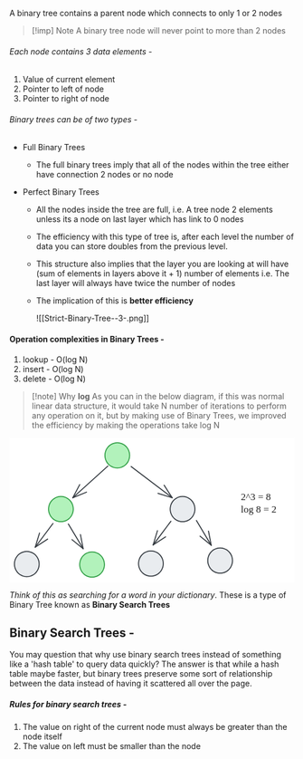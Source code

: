 A binary tree contains a parent node which connects to only 1 or 2 nodes

>[!imp] Note
>A binary tree node will never point to more than 2 nodes

###### Each node contains 3 data elements - 
1. Value of current element
2. Pointer to left of node
3. Pointer to right of node

###### Binary trees can be of two types - 
- Full Binary Trees
	- The full binary trees imply that all of the nodes within the tree either have connection 2 nodes or no node

- Perfect Binary Trees
	- All the nodes inside the tree are full, i.e. A tree node 2 elements unless its a node on last layer which has link to 0 nodes
	- The efficiency with this type of tree is, after each level the number of data you can store doubles from the previous level.
	- This structure also implies that the layer you are looking at will have (sum of elements in layers above it + 1) number of elements i.e. The last layer will always have twice the number of nodes
	- The implication of this is **better efficiency**

		![[Strict-Binary-Tree--3-.png]]

#### Operation complexities in Binary Trees - 
1. lookup - O(log N)
2. insert - O(log N)
3. delete - O(log N)

>[!note] Why **log**
>As you can in the below diagram, if this was normal linear data structure, it would take N number of iterations to perform any operation on it, but by making use of Binary Trees, we improved the efficiency by making the operations take log N

<svg version="1.1" xmlns="http://www.w3.org/2000/svg" viewBox="0 0 576.2291641235352 291.5" width="576.2291641235352" height="291.5">
  <!-- svg-source:excalidraw -->
  
  <defs>
    <style class="style-fonts">
      @font-face {
        font-family: "Virgil";
        src: url("https://excalidraw.com/Virgil.woff2");
      }
      @font-face {
        font-family: "Cascadia";
        src: url("https://excalidraw.com/Cascadia.woff2");
      }
    </style>
    
  </defs>
  <rect x="0" y="0" width="576.2291641235352" height="291.5" fill="#ffffff"></rect><g stroke-linecap="round" transform="translate(193 10) rotate(0 25 25.5)"><path d="M50 25.5 C50 26.98, 49.87 28.47, 49.62 29.93 C49.37 31.38, 48.99 32.83, 48.49 34.22 C48 35.61, 47.37 36.97, 46.65 38.25 C45.93 39.53, 45.08 40.76, 44.15 41.89 C43.22 43.02, 42.18 44.09, 41.07 45.03 C39.96 45.98, 38.75 46.85, 37.5 47.58 C36.25 48.32, 34.91 48.96, 33.55 49.46 C32.19 49.97, 30.77 50.36, 29.34 50.61 C27.92 50.87, 26.45 51, 25 51 C23.55 51, 22.08 50.87, 20.66 50.61 C19.23 50.36, 17.81 49.97, 16.45 49.46 C15.09 48.96, 13.75 48.32, 12.5 47.58 C11.25 46.85, 10.04 45.98, 8.93 45.03 C7.82 44.09, 6.78 43.02, 5.85 41.89 C4.92 40.76, 4.07 39.53, 3.35 38.25 C2.63 36.97, 2 35.61, 1.51 34.22 C1.01 32.83, 0.63 31.38, 0.38 29.93 C0.13 28.47, 0 26.98, 0 25.5 C0 24.02, 0.13 22.53, 0.38 21.07 C0.63 19.62, 1.01 18.17, 1.51 16.78 C2 15.39, 2.63 14.03, 3.35 12.75 C4.07 11.47, 4.92 10.24, 5.85 9.11 C6.78 7.98, 7.82 6.91, 8.93 5.97 C10.04 5.02, 11.25 4.15, 12.5 3.42 C13.75 2.68, 15.09 2.04, 16.45 1.54 C17.81 1.03, 19.23 0.64, 20.66 0.39 C22.08 0.13, 23.55 0, 25 0 C26.45 0, 27.92 0.13, 29.34 0.39 C30.77 0.64, 32.19 1.03, 33.55 1.54 C34.91 2.04, 36.25 2.68, 37.5 3.42 C38.75 4.15, 39.96 5.02, 41.07 5.97 C42.18 6.91, 43.22 7.98, 44.15 9.11 C45.08 10.24, 45.93 11.47, 46.65 12.75 C47.37 14.03, 48 15.39, 48.49 16.78 C48.99 18.17, 49.37 19.62, 49.62 21.07 C49.87 22.53, 49.94 24.76, 50 25.5 C50.06 26.24, 50.06 24.76, 50 25.5" stroke="none" stroke-width="0" fill="#b2f2bb"></path><path d="M50 25.5 C50 26.98, 49.87 28.47, 49.62 29.93 C49.37 31.38, 48.99 32.83, 48.49 34.22 C48 35.61, 47.37 36.97, 46.65 38.25 C45.93 39.53, 45.08 40.76, 44.15 41.89 C43.22 43.02, 42.18 44.09, 41.07 45.03 C39.96 45.98, 38.75 46.85, 37.5 47.58 C36.25 48.32, 34.91 48.96, 33.55 49.46 C32.19 49.97, 30.77 50.36, 29.34 50.61 C27.92 50.87, 26.45 51, 25 51 C23.55 51, 22.08 50.87, 20.66 50.61 C19.23 50.36, 17.81 49.97, 16.45 49.46 C15.09 48.96, 13.75 48.32, 12.5 47.58 C11.25 46.85, 10.04 45.98, 8.93 45.03 C7.82 44.09, 6.78 43.02, 5.85 41.89 C4.92 40.76, 4.07 39.53, 3.35 38.25 C2.63 36.97, 2 35.61, 1.51 34.22 C1.01 32.83, 0.63 31.38, 0.38 29.93 C0.13 28.47, 0 26.98, 0 25.5 C0 24.02, 0.13 22.53, 0.38 21.07 C0.63 19.62, 1.01 18.17, 1.51 16.78 C2 15.39, 2.63 14.03, 3.35 12.75 C4.07 11.47, 4.92 10.24, 5.85 9.11 C6.78 7.98, 7.82 6.91, 8.93 5.97 C10.04 5.02, 11.25 4.15, 12.5 3.42 C13.75 2.68, 15.09 2.04, 16.45 1.54 C17.81 1.03, 19.23 0.64, 20.66 0.39 C22.08 0.13, 23.55 0, 25 0 C26.45 0, 27.92 0.13, 29.34 0.39 C30.77 0.64, 32.19 1.03, 33.55 1.54 C34.91 2.04, 36.25 2.68, 37.5 3.42 C38.75 4.15, 39.96 5.02, 41.07 5.97 C42.18 6.91, 43.22 7.98, 44.15 9.11 C45.08 10.24, 45.93 11.47, 46.65 12.75 C47.37 14.03, 48 15.39, 48.49 16.78 C48.99 18.17, 49.37 19.62, 49.62 21.07 C49.87 22.53, 49.94 24.76, 50 25.5 C50.06 26.24, 50.06 24.76, 50 25.5" stroke="#2f9e44" stroke-width="2" fill="none"></path></g><g stroke-linecap="round" transform="translate(79 118.5) rotate(0 25 25.5)"><path d="M50 25.5 C50 26.98, 49.87 28.47, 49.62 29.93 C49.37 31.38, 48.99 32.83, 48.49 34.22 C48 35.61, 47.37 36.97, 46.65 38.25 C45.93 39.53, 45.08 40.76, 44.15 41.89 C43.22 43.02, 42.18 44.09, 41.07 45.03 C39.96 45.98, 38.75 46.85, 37.5 47.58 C36.25 48.32, 34.91 48.96, 33.55 49.46 C32.19 49.97, 30.77 50.36, 29.34 50.61 C27.92 50.87, 26.45 51, 25 51 C23.55 51, 22.08 50.87, 20.66 50.61 C19.23 50.36, 17.81 49.97, 16.45 49.46 C15.09 48.96, 13.75 48.32, 12.5 47.58 C11.25 46.85, 10.04 45.98, 8.93 45.03 C7.82 44.09, 6.78 43.02, 5.85 41.89 C4.92 40.76, 4.07 39.53, 3.35 38.25 C2.63 36.97, 2 35.61, 1.51 34.22 C1.01 32.83, 0.63 31.38, 0.38 29.93 C0.13 28.47, 0 26.98, 0 25.5 C0 24.02, 0.13 22.53, 0.38 21.07 C0.63 19.62, 1.01 18.17, 1.51 16.78 C2 15.39, 2.63 14.03, 3.35 12.75 C4.07 11.47, 4.92 10.24, 5.85 9.11 C6.78 7.98, 7.82 6.91, 8.93 5.97 C10.04 5.02, 11.25 4.15, 12.5 3.42 C13.75 2.68, 15.09 2.04, 16.45 1.54 C17.81 1.03, 19.23 0.64, 20.66 0.39 C22.08 0.13, 23.55 0, 25 0 C26.45 0, 27.92 0.13, 29.34 0.39 C30.77 0.64, 32.19 1.03, 33.55 1.54 C34.91 2.04, 36.25 2.68, 37.5 3.42 C38.75 4.15, 39.96 5.02, 41.07 5.97 C42.18 6.91, 43.22 7.98, 44.15 9.11 C45.08 10.24, 45.93 11.47, 46.65 12.75 C47.37 14.03, 48 15.39, 48.49 16.78 C48.99 18.17, 49.37 19.62, 49.62 21.07 C49.87 22.53, 49.94 24.76, 50 25.5 C50.06 26.24, 50.06 24.76, 50 25.5" stroke="none" stroke-width="0" fill="#b2f2bb"></path><path d="M50 25.5 C50 26.98, 49.87 28.47, 49.62 29.93 C49.37 31.38, 48.99 32.83, 48.49 34.22 C48 35.61, 47.37 36.97, 46.65 38.25 C45.93 39.53, 45.08 40.76, 44.15 41.89 C43.22 43.02, 42.18 44.09, 41.07 45.03 C39.96 45.98, 38.75 46.85, 37.5 47.58 C36.25 48.32, 34.91 48.96, 33.55 49.46 C32.19 49.97, 30.77 50.36, 29.34 50.61 C27.92 50.87, 26.45 51, 25 51 C23.55 51, 22.08 50.87, 20.66 50.61 C19.23 50.36, 17.81 49.97, 16.45 49.46 C15.09 48.96, 13.75 48.32, 12.5 47.58 C11.25 46.85, 10.04 45.98, 8.93 45.03 C7.82 44.09, 6.78 43.02, 5.85 41.89 C4.92 40.76, 4.07 39.53, 3.35 38.25 C2.63 36.97, 2 35.61, 1.51 34.22 C1.01 32.83, 0.63 31.38, 0.38 29.93 C0.13 28.47, 0 26.98, 0 25.5 C0 24.02, 0.13 22.53, 0.38 21.07 C0.63 19.62, 1.01 18.17, 1.51 16.78 C2 15.39, 2.63 14.03, 3.35 12.75 C4.07 11.47, 4.92 10.24, 5.85 9.11 C6.78 7.98, 7.82 6.91, 8.93 5.97 C10.04 5.02, 11.25 4.15, 12.5 3.42 C13.75 2.68, 15.09 2.04, 16.45 1.54 C17.81 1.03, 19.23 0.64, 20.66 0.39 C22.08 0.13, 23.55 0, 25 0 C26.45 0, 27.92 0.13, 29.34 0.39 C30.77 0.64, 32.19 1.03, 33.55 1.54 C34.91 2.04, 36.25 2.68, 37.5 3.42 C38.75 4.15, 39.96 5.02, 41.07 5.97 C42.18 6.91, 43.22 7.98, 44.15 9.11 C45.08 10.24, 45.93 11.47, 46.65 12.75 C47.37 14.03, 48 15.39, 48.49 16.78 C48.99 18.17, 49.37 19.62, 49.62 21.07 C49.87 22.53, 49.94 24.76, 50 25.5 C50.06 26.24, 50.06 24.76, 50 25.5" stroke="#2f9e44" stroke-width="2" fill="none"></path></g><g stroke-linecap="round" transform="translate(261 228.5) rotate(0 25 25.5)"><path d="M50 25.5 C50 26.98, 49.87 28.47, 49.62 29.93 C49.37 31.38, 48.99 32.83, 48.49 34.22 C48 35.61, 47.37 36.97, 46.65 38.25 C45.93 39.53, 45.08 40.76, 44.15 41.89 C43.22 43.02, 42.18 44.09, 41.07 45.03 C39.96 45.98, 38.75 46.85, 37.5 47.58 C36.25 48.32, 34.91 48.96, 33.55 49.46 C32.19 49.97, 30.77 50.36, 29.34 50.61 C27.92 50.87, 26.45 51, 25 51 C23.55 51, 22.08 50.87, 20.66 50.61 C19.23 50.36, 17.81 49.97, 16.45 49.46 C15.09 48.96, 13.75 48.32, 12.5 47.58 C11.25 46.85, 10.04 45.98, 8.93 45.03 C7.82 44.09, 6.78 43.02, 5.85 41.89 C4.92 40.76, 4.07 39.53, 3.35 38.25 C2.63 36.97, 2 35.61, 1.51 34.22 C1.01 32.83, 0.63 31.38, 0.38 29.93 C0.13 28.47, 0 26.98, 0 25.5 C0 24.02, 0.13 22.53, 0.38 21.07 C0.63 19.62, 1.01 18.17, 1.51 16.78 C2 15.39, 2.63 14.03, 3.35 12.75 C4.07 11.47, 4.92 10.24, 5.85 9.11 C6.78 7.98, 7.82 6.91, 8.93 5.97 C10.04 5.02, 11.25 4.15, 12.5 3.42 C13.75 2.68, 15.09 2.04, 16.45 1.54 C17.81 1.03, 19.23 0.64, 20.66 0.39 C22.08 0.13, 23.55 0, 25 0 C26.45 0, 27.92 0.13, 29.34 0.39 C30.77 0.64, 32.19 1.03, 33.55 1.54 C34.91 2.04, 36.25 2.68, 37.5 3.42 C38.75 4.15, 39.96 5.02, 41.07 5.97 C42.18 6.91, 43.22 7.98, 44.15 9.11 C45.08 10.24, 45.93 11.47, 46.65 12.75 C47.37 14.03, 48 15.39, 48.49 16.78 C48.99 18.17, 49.37 19.62, 49.62 21.07 C49.87 22.53, 49.94 24.76, 50 25.5 C50.06 26.24, 50.06 24.76, 50 25.5" stroke="none" stroke-width="0" fill="#e9ecef"></path><path d="M50 25.5 C50 26.98, 49.87 28.47, 49.62 29.93 C49.37 31.38, 48.99 32.83, 48.49 34.22 C48 35.61, 47.37 36.97, 46.65 38.25 C45.93 39.53, 45.08 40.76, 44.15 41.89 C43.22 43.02, 42.18 44.09, 41.07 45.03 C39.96 45.98, 38.75 46.85, 37.5 47.58 C36.25 48.32, 34.91 48.96, 33.55 49.46 C32.19 49.97, 30.77 50.36, 29.34 50.61 C27.92 50.87, 26.45 51, 25 51 C23.55 51, 22.08 50.87, 20.66 50.61 C19.23 50.36, 17.81 49.97, 16.45 49.46 C15.09 48.96, 13.75 48.32, 12.5 47.58 C11.25 46.85, 10.04 45.98, 8.93 45.03 C7.82 44.09, 6.78 43.02, 5.85 41.89 C4.92 40.76, 4.07 39.53, 3.35 38.25 C2.63 36.97, 2 35.61, 1.51 34.22 C1.01 32.83, 0.63 31.38, 0.38 29.93 C0.13 28.47, 0 26.98, 0 25.5 C0 24.02, 0.13 22.53, 0.38 21.07 C0.63 19.62, 1.01 18.17, 1.51 16.78 C2 15.39, 2.63 14.03, 3.35 12.75 C4.07 11.47, 4.92 10.24, 5.85 9.11 C6.78 7.98, 7.82 6.91, 8.93 5.97 C10.04 5.02, 11.25 4.15, 12.5 3.42 C13.75 2.68, 15.09 2.04, 16.45 1.54 C17.81 1.03, 19.23 0.64, 20.66 0.39 C22.08 0.13, 23.55 0, 25 0 C26.45 0, 27.92 0.13, 29.34 0.39 C30.77 0.64, 32.19 1.03, 33.55 1.54 C34.91 2.04, 36.25 2.68, 37.5 3.42 C38.75 4.15, 39.96 5.02, 41.07 5.97 C42.18 6.91, 43.22 7.98, 44.15 9.11 C45.08 10.24, 45.93 11.47, 46.65 12.75 C47.37 14.03, 48 15.39, 48.49 16.78 C48.99 18.17, 49.37 19.62, 49.62 21.07 C49.87 22.53, 49.94 24.76, 50 25.5 C50.06 26.24, 50.06 24.76, 50 25.5" stroke="#343a40" stroke-width="2" fill="none"></path></g><g stroke-linecap="round" transform="translate(401 222.5) rotate(0 25 25.5)"><path d="M50 25.5 C50 26.98, 49.87 28.47, 49.62 29.93 C49.37 31.38, 48.99 32.83, 48.49 34.22 C48 35.61, 47.37 36.97, 46.65 38.25 C45.93 39.53, 45.08 40.76, 44.15 41.89 C43.22 43.02, 42.18 44.09, 41.07 45.03 C39.96 45.98, 38.75 46.85, 37.5 47.58 C36.25 48.32, 34.91 48.96, 33.55 49.46 C32.19 49.97, 30.77 50.36, 29.34 50.61 C27.92 50.87, 26.45 51, 25 51 C23.55 51, 22.08 50.87, 20.66 50.61 C19.23 50.36, 17.81 49.97, 16.45 49.46 C15.09 48.96, 13.75 48.32, 12.5 47.58 C11.25 46.85, 10.04 45.98, 8.93 45.03 C7.82 44.09, 6.78 43.02, 5.85 41.89 C4.92 40.76, 4.07 39.53, 3.35 38.25 C2.63 36.97, 2 35.61, 1.51 34.22 C1.01 32.83, 0.63 31.38, 0.38 29.93 C0.13 28.47, 0 26.98, 0 25.5 C0 24.02, 0.13 22.53, 0.38 21.07 C0.63 19.62, 1.01 18.17, 1.51 16.78 C2 15.39, 2.63 14.03, 3.35 12.75 C4.07 11.47, 4.92 10.24, 5.85 9.11 C6.78 7.98, 7.82 6.91, 8.93 5.97 C10.04 5.02, 11.25 4.15, 12.5 3.42 C13.75 2.68, 15.09 2.04, 16.45 1.54 C17.81 1.03, 19.23 0.64, 20.66 0.39 C22.08 0.13, 23.55 0, 25 0 C26.45 0, 27.92 0.13, 29.34 0.39 C30.77 0.64, 32.19 1.03, 33.55 1.54 C34.91 2.04, 36.25 2.68, 37.5 3.42 C38.75 4.15, 39.96 5.02, 41.07 5.97 C42.18 6.91, 43.22 7.98, 44.15 9.11 C45.08 10.24, 45.93 11.47, 46.65 12.75 C47.37 14.03, 48 15.39, 48.49 16.78 C48.99 18.17, 49.37 19.62, 49.62 21.07 C49.87 22.53, 49.94 24.76, 50 25.5 C50.06 26.24, 50.06 24.76, 50 25.5" stroke="none" stroke-width="0" fill="#e9ecef"></path><path d="M50 25.5 C50 26.98, 49.87 28.47, 49.62 29.93 C49.37 31.38, 48.99 32.83, 48.49 34.22 C48 35.61, 47.37 36.97, 46.65 38.25 C45.93 39.53, 45.08 40.76, 44.15 41.89 C43.22 43.02, 42.18 44.09, 41.07 45.03 C39.96 45.98, 38.75 46.85, 37.5 47.58 C36.25 48.32, 34.91 48.96, 33.55 49.46 C32.19 49.97, 30.77 50.36, 29.34 50.61 C27.92 50.87, 26.45 51, 25 51 C23.55 51, 22.08 50.87, 20.66 50.61 C19.23 50.36, 17.81 49.97, 16.45 49.46 C15.09 48.96, 13.75 48.32, 12.5 47.58 C11.25 46.85, 10.04 45.98, 8.93 45.03 C7.82 44.09, 6.78 43.02, 5.85 41.89 C4.92 40.76, 4.07 39.53, 3.35 38.25 C2.63 36.97, 2 35.61, 1.51 34.22 C1.01 32.83, 0.63 31.38, 0.38 29.93 C0.13 28.47, 0 26.98, 0 25.5 C0 24.02, 0.13 22.53, 0.38 21.07 C0.63 19.62, 1.01 18.17, 1.51 16.78 C2 15.39, 2.63 14.03, 3.35 12.75 C4.07 11.47, 4.92 10.24, 5.85 9.11 C6.78 7.98, 7.82 6.91, 8.93 5.97 C10.04 5.02, 11.25 4.15, 12.5 3.42 C13.75 2.68, 15.09 2.04, 16.45 1.54 C17.81 1.03, 19.23 0.64, 20.66 0.39 C22.08 0.13, 23.55 0, 25 0 C26.45 0, 27.92 0.13, 29.34 0.39 C30.77 0.64, 32.19 1.03, 33.55 1.54 C34.91 2.04, 36.25 2.68, 37.5 3.42 C38.75 4.15, 39.96 5.02, 41.07 5.97 C42.18 6.91, 43.22 7.98, 44.15 9.11 C45.08 10.24, 45.93 11.47, 46.65 12.75 C47.37 14.03, 48 15.39, 48.49 16.78 C48.99 18.17, 49.37 19.62, 49.62 21.07 C49.87 22.53, 49.94 24.76, 50 25.5 C50.06 26.24, 50.06 24.76, 50 25.5" stroke="#343a40" stroke-width="2" fill="none"></path></g><g stroke-linecap="round" transform="translate(142 230.5) rotate(0 25 25.5)"><path d="M50 25.5 C50 26.98, 49.87 28.47, 49.62 29.93 C49.37 31.38, 48.99 32.83, 48.49 34.22 C48 35.61, 47.37 36.97, 46.65 38.25 C45.93 39.53, 45.08 40.76, 44.15 41.89 C43.22 43.02, 42.18 44.09, 41.07 45.03 C39.96 45.98, 38.75 46.85, 37.5 47.58 C36.25 48.32, 34.91 48.96, 33.55 49.46 C32.19 49.97, 30.77 50.36, 29.34 50.61 C27.92 50.87, 26.45 51, 25 51 C23.55 51, 22.08 50.87, 20.66 50.61 C19.23 50.36, 17.81 49.97, 16.45 49.46 C15.09 48.96, 13.75 48.32, 12.5 47.58 C11.25 46.85, 10.04 45.98, 8.93 45.03 C7.82 44.09, 6.78 43.02, 5.85 41.89 C4.92 40.76, 4.07 39.53, 3.35 38.25 C2.63 36.97, 2 35.61, 1.51 34.22 C1.01 32.83, 0.63 31.38, 0.38 29.93 C0.13 28.47, 0 26.98, 0 25.5 C0 24.02, 0.13 22.53, 0.38 21.07 C0.63 19.62, 1.01 18.17, 1.51 16.78 C2 15.39, 2.63 14.03, 3.35 12.75 C4.07 11.47, 4.92 10.24, 5.85 9.11 C6.78 7.98, 7.82 6.91, 8.93 5.97 C10.04 5.02, 11.25 4.15, 12.5 3.42 C13.75 2.68, 15.09 2.04, 16.45 1.54 C17.81 1.03, 19.23 0.64, 20.66 0.39 C22.08 0.13, 23.55 0, 25 0 C26.45 0, 27.92 0.13, 29.34 0.39 C30.77 0.64, 32.19 1.03, 33.55 1.54 C34.91 2.04, 36.25 2.68, 37.5 3.42 C38.75 4.15, 39.96 5.02, 41.07 5.97 C42.18 6.91, 43.22 7.98, 44.15 9.11 C45.08 10.24, 45.93 11.47, 46.65 12.75 C47.37 14.03, 48 15.39, 48.49 16.78 C48.99 18.17, 49.37 19.62, 49.62 21.07 C49.87 22.53, 49.94 24.76, 50 25.5 C50.06 26.24, 50.06 24.76, 50 25.5" stroke="none" stroke-width="0" fill="#b2f2bb"></path><path d="M50 25.5 C50 26.98, 49.87 28.47, 49.62 29.93 C49.37 31.38, 48.99 32.83, 48.49 34.22 C48 35.61, 47.37 36.97, 46.65 38.25 C45.93 39.53, 45.08 40.76, 44.15 41.89 C43.22 43.02, 42.18 44.09, 41.07 45.03 C39.96 45.98, 38.75 46.85, 37.5 47.58 C36.25 48.32, 34.91 48.96, 33.55 49.46 C32.19 49.97, 30.77 50.36, 29.34 50.61 C27.92 50.87, 26.45 51, 25 51 C23.55 51, 22.08 50.87, 20.66 50.61 C19.23 50.36, 17.81 49.97, 16.45 49.46 C15.09 48.96, 13.75 48.32, 12.5 47.58 C11.25 46.85, 10.04 45.98, 8.93 45.03 C7.82 44.09, 6.78 43.02, 5.85 41.89 C4.92 40.76, 4.07 39.53, 3.35 38.25 C2.63 36.97, 2 35.61, 1.51 34.22 C1.01 32.83, 0.63 31.38, 0.38 29.93 C0.13 28.47, 0 26.98, 0 25.5 C0 24.02, 0.13 22.53, 0.38 21.07 C0.63 19.62, 1.01 18.17, 1.51 16.78 C2 15.39, 2.63 14.03, 3.35 12.75 C4.07 11.47, 4.92 10.24, 5.85 9.11 C6.78 7.98, 7.82 6.91, 8.93 5.97 C10.04 5.02, 11.25 4.15, 12.5 3.42 C13.75 2.68, 15.09 2.04, 16.45 1.54 C17.81 1.03, 19.23 0.64, 20.66 0.39 C22.08 0.13, 23.55 0, 25 0 C26.45 0, 27.92 0.13, 29.34 0.39 C30.77 0.64, 32.19 1.03, 33.55 1.54 C34.91 2.04, 36.25 2.68, 37.5 3.42 C38.75 4.15, 39.96 5.02, 41.07 5.97 C42.18 6.91, 43.22 7.98, 44.15 9.11 C45.08 10.24, 45.93 11.47, 46.65 12.75 C47.37 14.03, 48 15.39, 48.49 16.78 C48.99 18.17, 49.37 19.62, 49.62 21.07 C49.87 22.53, 49.94 24.76, 50 25.5 C50.06 26.24, 50.06 24.76, 50 25.5" stroke="#2f9e44" stroke-width="2" fill="none"></path></g><g stroke-linecap="round" transform="translate(325 118.5) rotate(0 25 25.5)"><path d="M50 25.5 C50 26.98, 49.87 28.47, 49.62 29.93 C49.37 31.38, 48.99 32.83, 48.49 34.22 C48 35.61, 47.37 36.97, 46.65 38.25 C45.93 39.53, 45.08 40.76, 44.15 41.89 C43.22 43.02, 42.18 44.09, 41.07 45.03 C39.96 45.98, 38.75 46.85, 37.5 47.58 C36.25 48.32, 34.91 48.96, 33.55 49.46 C32.19 49.97, 30.77 50.36, 29.34 50.61 C27.92 50.87, 26.45 51, 25 51 C23.55 51, 22.08 50.87, 20.66 50.61 C19.23 50.36, 17.81 49.97, 16.45 49.46 C15.09 48.96, 13.75 48.32, 12.5 47.58 C11.25 46.85, 10.04 45.98, 8.93 45.03 C7.82 44.09, 6.78 43.02, 5.85 41.89 C4.92 40.76, 4.07 39.53, 3.35 38.25 C2.63 36.97, 2 35.61, 1.51 34.22 C1.01 32.83, 0.63 31.38, 0.38 29.93 C0.13 28.47, 0 26.98, 0 25.5 C0 24.02, 0.13 22.53, 0.38 21.07 C0.63 19.62, 1.01 18.17, 1.51 16.78 C2 15.39, 2.63 14.03, 3.35 12.75 C4.07 11.47, 4.92 10.24, 5.85 9.11 C6.78 7.98, 7.82 6.91, 8.93 5.97 C10.04 5.02, 11.25 4.15, 12.5 3.42 C13.75 2.68, 15.09 2.04, 16.45 1.54 C17.81 1.03, 19.23 0.64, 20.66 0.39 C22.08 0.13, 23.55 0, 25 0 C26.45 0, 27.92 0.13, 29.34 0.39 C30.77 0.64, 32.19 1.03, 33.55 1.54 C34.91 2.04, 36.25 2.68, 37.5 3.42 C38.75 4.15, 39.96 5.02, 41.07 5.97 C42.18 6.91, 43.22 7.98, 44.15 9.11 C45.08 10.24, 45.93 11.47, 46.65 12.75 C47.37 14.03, 48 15.39, 48.49 16.78 C48.99 18.17, 49.37 19.62, 49.62 21.07 C49.87 22.53, 49.94 24.76, 50 25.5 C50.06 26.24, 50.06 24.76, 50 25.5" stroke="none" stroke-width="0" fill="#e9ecef"></path><path d="M50 25.5 C50 26.98, 49.87 28.47, 49.62 29.93 C49.37 31.38, 48.99 32.83, 48.49 34.22 C48 35.61, 47.37 36.97, 46.65 38.25 C45.93 39.53, 45.08 40.76, 44.15 41.89 C43.22 43.02, 42.18 44.09, 41.07 45.03 C39.96 45.98, 38.75 46.85, 37.5 47.58 C36.25 48.32, 34.91 48.96, 33.55 49.46 C32.19 49.97, 30.77 50.36, 29.34 50.61 C27.92 50.87, 26.45 51, 25 51 C23.55 51, 22.08 50.87, 20.66 50.61 C19.23 50.36, 17.81 49.97, 16.45 49.46 C15.09 48.96, 13.75 48.32, 12.5 47.58 C11.25 46.85, 10.04 45.98, 8.93 45.03 C7.82 44.09, 6.78 43.02, 5.85 41.89 C4.92 40.76, 4.07 39.53, 3.35 38.25 C2.63 36.97, 2 35.61, 1.51 34.22 C1.01 32.83, 0.63 31.38, 0.38 29.93 C0.13 28.47, 0 26.98, 0 25.5 C0 24.02, 0.13 22.53, 0.38 21.07 C0.63 19.62, 1.01 18.17, 1.51 16.78 C2 15.39, 2.63 14.03, 3.35 12.75 C4.07 11.47, 4.92 10.24, 5.85 9.11 C6.78 7.98, 7.82 6.91, 8.93 5.97 C10.04 5.02, 11.25 4.15, 12.5 3.42 C13.75 2.68, 15.09 2.04, 16.45 1.54 C17.81 1.03, 19.23 0.64, 20.66 0.39 C22.08 0.13, 23.55 0, 25 0 C26.45 0, 27.92 0.13, 29.34 0.39 C30.77 0.64, 32.19 1.03, 33.55 1.54 C34.91 2.04, 36.25 2.68, 37.5 3.42 C38.75 4.15, 39.96 5.02, 41.07 5.97 C42.18 6.91, 43.22 7.98, 44.15 9.11 C45.08 10.24, 45.93 11.47, 46.65 12.75 C47.37 14.03, 48 15.39, 48.49 16.78 C48.99 18.17, 49.37 19.62, 49.62 21.07 C49.87 22.53, 49.94 24.76, 50 25.5 C50.06 26.24, 50.06 24.76, 50 25.5" stroke="#343a40" stroke-width="2" fill="none"></path></g><g stroke-linecap="round" transform="translate(10 229.5) rotate(0 25 25.5)"><path d="M50 25.5 C50 26.98, 49.87 28.47, 49.62 29.93 C49.37 31.38, 48.99 32.83, 48.49 34.22 C48 35.61, 47.37 36.97, 46.65 38.25 C45.93 39.53, 45.08 40.76, 44.15 41.89 C43.22 43.02, 42.18 44.09, 41.07 45.03 C39.96 45.98, 38.75 46.85, 37.5 47.58 C36.25 48.32, 34.91 48.96, 33.55 49.46 C32.19 49.97, 30.77 50.36, 29.34 50.61 C27.92 50.87, 26.45 51, 25 51 C23.55 51, 22.08 50.87, 20.66 50.61 C19.23 50.36, 17.81 49.97, 16.45 49.46 C15.09 48.96, 13.75 48.32, 12.5 47.58 C11.25 46.85, 10.04 45.98, 8.93 45.03 C7.82 44.09, 6.78 43.02, 5.85 41.89 C4.92 40.76, 4.07 39.53, 3.35 38.25 C2.63 36.97, 2 35.61, 1.51 34.22 C1.01 32.83, 0.63 31.38, 0.38 29.93 C0.13 28.47, 0 26.98, 0 25.5 C0 24.02, 0.13 22.53, 0.38 21.07 C0.63 19.62, 1.01 18.17, 1.51 16.78 C2 15.39, 2.63 14.03, 3.35 12.75 C4.07 11.47, 4.92 10.24, 5.85 9.11 C6.78 7.98, 7.82 6.91, 8.93 5.97 C10.04 5.02, 11.25 4.15, 12.5 3.42 C13.75 2.68, 15.09 2.04, 16.45 1.54 C17.81 1.03, 19.23 0.64, 20.66 0.39 C22.08 0.13, 23.55 0, 25 0 C26.45 0, 27.92 0.13, 29.34 0.39 C30.77 0.64, 32.19 1.03, 33.55 1.54 C34.91 2.04, 36.25 2.68, 37.5 3.42 C38.75 4.15, 39.96 5.02, 41.07 5.97 C42.18 6.91, 43.22 7.98, 44.15 9.11 C45.08 10.24, 45.93 11.47, 46.65 12.75 C47.37 14.03, 48 15.39, 48.49 16.78 C48.99 18.17, 49.37 19.62, 49.62 21.07 C49.87 22.53, 49.94 24.76, 50 25.5 C50.06 26.24, 50.06 24.76, 50 25.5" stroke="none" stroke-width="0" fill="#e9ecef"></path><path d="M50 25.5 C50 26.98, 49.87 28.47, 49.62 29.93 C49.37 31.38, 48.99 32.83, 48.49 34.22 C48 35.61, 47.37 36.97, 46.65 38.25 C45.93 39.53, 45.08 40.76, 44.15 41.89 C43.22 43.02, 42.18 44.09, 41.07 45.03 C39.96 45.98, 38.75 46.85, 37.5 47.58 C36.25 48.32, 34.91 48.96, 33.55 49.46 C32.19 49.97, 30.77 50.36, 29.34 50.61 C27.92 50.87, 26.45 51, 25 51 C23.55 51, 22.08 50.87, 20.66 50.61 C19.23 50.36, 17.81 49.97, 16.45 49.46 C15.09 48.96, 13.75 48.32, 12.5 47.58 C11.25 46.85, 10.04 45.98, 8.93 45.03 C7.82 44.09, 6.78 43.02, 5.85 41.89 C4.92 40.76, 4.07 39.53, 3.35 38.25 C2.63 36.97, 2 35.61, 1.51 34.22 C1.01 32.83, 0.63 31.38, 0.38 29.93 C0.13 28.47, 0 26.98, 0 25.5 C0 24.02, 0.13 22.53, 0.38 21.07 C0.63 19.62, 1.01 18.17, 1.51 16.78 C2 15.39, 2.63 14.03, 3.35 12.75 C4.07 11.47, 4.92 10.24, 5.85 9.11 C6.78 7.98, 7.82 6.91, 8.93 5.97 C10.04 5.02, 11.25 4.15, 12.5 3.42 C13.75 2.68, 15.09 2.04, 16.45 1.54 C17.81 1.03, 19.23 0.64, 20.66 0.39 C22.08 0.13, 23.55 0, 25 0 C26.45 0, 27.92 0.13, 29.34 0.39 C30.77 0.64, 32.19 1.03, 33.55 1.54 C34.91 2.04, 36.25 2.68, 37.5 3.42 C38.75 4.15, 39.96 5.02, 41.07 5.97 C42.18 6.91, 43.22 7.98, 44.15 9.11 C45.08 10.24, 45.93 11.47, 46.65 12.75 C47.37 14.03, 48 15.39, 48.49 16.78 C48.99 18.17, 49.37 19.62, 49.62 21.07 C49.87 22.53, 49.94 24.76, 50 25.5 C50.06 26.24, 50.06 24.76, 50 25.5" stroke="#343a40" stroke-width="2" fill="none"></path></g><g stroke-linecap="round"><g transform="translate(199 57) rotate(0 -35.5 32)"><path d="M0 0 C-11.83 10.67, -59.17 53.33, -71 64 M0 0 C-11.83 10.67, -59.17 53.33, -71 64" stroke="#343a40" stroke-width="2" fill="none"></path></g><g transform="translate(199 57) rotate(0 -35.5 32)"><path d="M-56.93 37.5 C-60.55 44.32, -64.16 51.13, -71 64 M-56.93 37.5 C-61.59 46.28, -66.25 55.05, -71 64" stroke="#343a40" stroke-width="2" fill="none"></path></g><g transform="translate(199 57) rotate(0 -35.5 32)"><path d="M-43.19 52.75 C-50.34 55.64, -57.49 58.53, -71 64 M-43.19 52.75 C-52.4 56.47, -61.61 60.2, -71 64" stroke="#343a40" stroke-width="2" fill="none"></path></g></g><mask></mask><g stroke-linecap="round"><g transform="translate(246 58) rotate(0 41.5 31.5)"><path d="M0 0 C13.83 10.5, 69.17 52.5, 83 63 M0 0 C13.83 10.5, 69.17 52.5, 83 63" stroke="#343a40" stroke-width="2" fill="none"></path></g><g transform="translate(246 58) rotate(0 41.5 31.5)"><path d="M54.34 54.13 C62.11 56.53, 69.88 58.94, 83 63 M54.34 54.13 C62.81 56.75, 71.28 59.37, 83 63" stroke="#343a40" stroke-width="2" fill="none"></path></g><g transform="translate(246 58) rotate(0 41.5 31.5)"><path d="M66.75 37.78 C71.16 44.62, 75.56 51.46, 83 63 M66.75 37.78 C71.55 45.24, 76.35 52.69, 83 63" stroke="#343a40" stroke-width="2" fill="none"></path></g></g><mask></mask><g stroke-linecap="round"><g transform="translate(326.5 168.5) rotate(0 -18 24)"><path d="M0 0 C-6 8, -30 40, -36 48 M0 0 C-6 8, -30 40, -36 48" stroke="#343a40" stroke-width="2" fill="none"></path></g><g transform="translate(326.5 168.5) rotate(0 -18 24)"><path d="M-27.29 19.29 C-30.49 29.83, -33.69 40.37, -36 48 M-27.29 19.29 C-29.18 25.52, -31.07 31.75, -36 48" stroke="#343a40" stroke-width="2" fill="none"></path></g><g transform="translate(326.5 168.5) rotate(0 -18 24)"><path d="M-10.88 31.6 C-20.1 37.62, -29.32 43.64, -36 48 M-10.88 31.6 C-16.33 35.16, -21.78 38.72, -36 48" stroke="#343a40" stroke-width="2" fill="none"></path></g></g><mask></mask><g stroke-linecap="round"><g transform="translate(378 167) rotate(0 15 25)"><path d="M0 0 C5 8.33, 25 41.67, 30 50 M0 0 C5 8.33, 25 41.67, 30 50" stroke="#343a40" stroke-width="2" fill="none"></path></g><g transform="translate(378 167) rotate(0 15 25)"><path d="M7.35 31.64 C14.67 37.57, 21.98 43.5, 30 50 M7.35 31.64 C14.71 37.6, 22.06 43.56, 30 50" stroke="#343a40" stroke-width="2" fill="none"></path></g><g transform="translate(378 167) rotate(0 15 25)"><path d="M24.46 21.38 C26.25 30.62, 28.04 39.86, 30 50 M24.46 21.38 C26.26 30.67, 28.06 39.97, 30 50" stroke="#343a40" stroke-width="2" fill="none"></path></g></g><mask></mask><g stroke-linecap="round"><g transform="translate(88 173) rotate(0 -18 24)"><path d="M0 0 C-6 8, -30 40, -36 48 M0 0 C-6 8, -30 40, -36 48" stroke="#343a40" stroke-width="2" fill="none"></path></g><g transform="translate(88 173) rotate(0 -18 24)"><path d="M-27.29 19.29 C-30.31 29.25, -33.34 39.22, -36 48 M-27.29 19.29 C-29.4 26.23, -31.5 33.17, -36 48" stroke="#343a40" stroke-width="2" fill="none"></path></g><g transform="translate(88 173) rotate(0 -18 24)"><path d="M-10.88 31.6 C-19.59 37.29, -28.31 42.98, -36 48 M-10.88 31.6 C-16.95 35.57, -23.02 39.53, -36 48" stroke="#343a40" stroke-width="2" fill="none"></path></g></g><mask></mask><g stroke-linecap="round"><g transform="translate(119 174) rotate(0 15 25)"><path d="M0 0 C5 8.33, 25 41.67, 30 50 M0 0 C5 8.33, 25 41.67, 30 50" stroke="#343a40" stroke-width="2" fill="none"></path></g><g transform="translate(119 174) rotate(0 15 25)"><path d="M7.35 31.64 C13.99 37.01, 20.62 42.39, 30 50 M7.35 31.64 C12.01 35.41, 16.66 39.18, 30 50" stroke="#343a40" stroke-width="2" fill="none"></path></g><g transform="translate(119 174) rotate(0 15 25)"><path d="M24.46 21.38 C26.08 29.76, 27.7 38.14, 30 50 M24.46 21.38 C25.59 27.26, 26.73 33.14, 30 50" stroke="#343a40" stroke-width="2" fill="none"></path></g></g><mask></mask><g transform="translate(468 108) rotate(0 49.11458206176758 25)"><text x="0" y="0" font-family="Virgil, Segoe UI Emoji" font-size="20px" fill="#1e1e1e" text-anchor="start" style="white-space: pre;" direction="ltr" dominant-baseline="text-before-edge">2^3 = 8</text><text x="0" y="25" font-family="Virgil, Segoe UI Emoji" font-size="20px" fill="#1e1e1e" text-anchor="start" style="white-space: pre;" direction="ltr" dominant-baseline="text-before-edge">log 8 = 2</text></g></svg>

_Think of this as searching for a word in your dictionary_. These is a type of Binary Tree known as **Binary Search Trees**


## Binary Search Trees - 

You may question that why use binary search trees instead of something like a 'hash table' to query data quickly? The answer is that while a hash table maybe faster, but binary trees preserve some sort of relationship between the data instead of having it scattered all over the page.

##### Rules for binary search trees - 
1. The value on right of the current node must always be greater than the node itself
2. The value on left must be smaller than the node